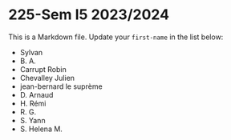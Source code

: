 # 225-Sem I5 2023/2024

This is a Markdown file.
Update your `first-name` in the list below:

* Sylvan
* B. A.
* Carrupt Robin
* Chevalley Julien
* jean-bernard le suprème
* D. Arnaud
* H. Rémi
* R. G.
* S. Yann
* S. Helena M.
